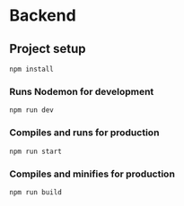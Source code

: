 # Backend

## Project setup
```
npm install
```

### Runs Nodemon for development
```
npm run dev
```

### Compiles and runs for production
```
npm run start
```

### Compiles and minifies for production
```
npm run build
```
